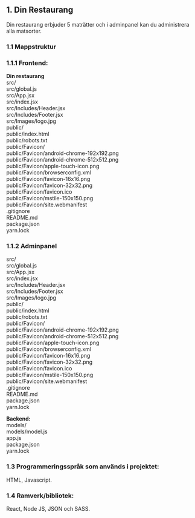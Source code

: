 ## 1. Din Restaurang

Din restaurang erbjuder 5 maträtter och i adminpanel kan du administrera alla matsorter. <br />

### 1.1 Mappstruktur

### 1.1.1 Frontend:

**Din restaurang** <br />
src/ <br />
src/global.js <br />
src/App.jsx <br />
src/index.jsx <br />
src/Includes/Header.jsx <br />
src/Includes/Footer.jsx <br />
src/Images/logo.jpg <br />
public/ <br />
public/index.html <br />
public/robots.txt <br />
public/Favicon/ <br />
public/Favicon/android-chrome-192x192.png <br />
public/Favicon/android-chrome-512x512.png <br />
public/Favicon/apple-touch-icon.png <br />
public/Favicon/browserconfig.xml <br />
public/Favicon/favicon-16x16.png <br />
public/Favicon/favicon-32x32.png <br />
public/Favicon/favicon.ico <br />
public/Favicon/mstile-150x150.png <br />
public/Favicon/site.webmanifest <br />
.gitignore <br />
README.md <br />
package.json <br />
yarn.lock <br />

### 1.1.2 Adminpanel

src/ <br />
src/global.js <br />
src/App.jsx <br />
src/index.jsx <br />
src/Includes/Header.jsx <br />
src/Includes/Footer.jsx <br />
src/Images/logo.jpg <br />
public/ <br />
public/index.html <br />
public/robots.txt <br />
public/Favicon/ <br />
public/Favicon/android-chrome-192x192.png <br />
public/Favicon/android-chrome-512x512.png <br />
public/Favicon/apple-touch-icon.png <br />
public/Favicon/browserconfig.xml <br />
public/Favicon/favicon-16x16.png <br />
public/Favicon/favicon-32x32.png <br />
public/Favicon/favicon.ico <br />
public/Favicon/mstile-150x150.png <br />
public/Favicon/site.webmanifest <br />
.gitignore <br />
README.md <br />
package.json <br />
yarn.lock <br />

**Backend:** <br />
models/ <br />
models/model.js <br />
app.js <br />
package.json <br />
yarn.lock <br />

### 1.3 Programmeringsspråk som används i projektet:

HTML, Javascript. <br />

### 1.4 Ramverk/bibliotek:

React, Node JS, JSON och SASS. <br />
